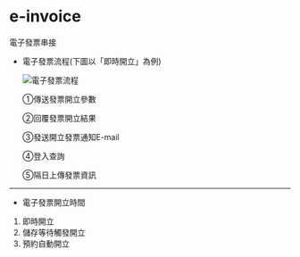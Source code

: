 # e-invoice
電子發票串接
- 電子發票流程(下圖以「即時開立」為例)
  
  ![電子發票流程](https://github.com/Josephine-M-Li/e-invoice/assets/77156174/96b136b9-ce9a-453b-9133-a82ea24e35d7)


    ①傳送發票開立參數
  
    ②回覆發票開立結果
  
    ③發送開立發票通知E-mail

    ④登入查詢

    ⑤隔日上傳發票資訊




* * *

- 電子發票開立時間
1. 即時開立
2. 儲存等待觸發開立
3. 預約自動開立
